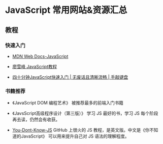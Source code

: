 # JavaScript 常用网站&资源汇总


## 教程
### 快速入门

- [MDN Web Docs-JavaScript](https://developer.mozilla.org/zh-CN/docs/Learn/Getting_started_with_the_web/JavaScript_basics)

- [廖雪峰 JavaScript教程](https://www.liaoxuefeng.com/wiki/1022910821149312/1023020895584256)

- [四十分钟JavaScript快速入门 | 无废话且清晰流畅 | 手敲键盘](https://www.bilibili.com/video/BV15L4y1a7or)

### 书籍推荐
- 《JavaScript DOM 编程艺术》
被推荐最多的前端入门书籍

- 《JavsScript高级程序设计（第三版）》
学习 JS 最好的书，学习 JS 每个阶段再去读，仍然会有收获。

- [You-Dont-Know-JS](https://github.com/getify/You-Dont-Know-JS/tree/2nd-ed/get-started)
GitHub 上很火的 JS 教程，是英文版。中文是《你不知道的JavaScript》
可以用来提升自己对 JS 语法的理解程度。

